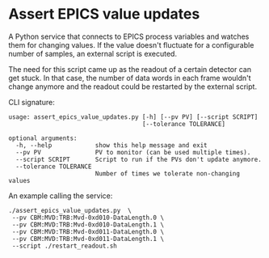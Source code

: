 Assert EPICS value updates
==========================

A Python service that connects to EPICS process variables
and watches them for changing values. If the value
doesn't fluctuate for a configurable number of samples,
an external script is executed.

The need for this script came up as the readout of a
certain detector can get stuck. In that case, the number
of data words in each frame wouldn't change anymore and
the readout could be restarted by the external script.

CLI signature:

```
usage: assert_epics_value_updates.py [-h] [--pv PV] [--script SCRIPT]
                                     [--tolerance TOLERANCE]

optional arguments:
  -h, --help            show this help message and exit
  --pv PV               PV to monitor (can be used multiple times).
  --script SCRIPT       Script to run if the PVs don't update anymore.
  --tolerance TOLERANCE
                        Number of times we tolerate non-changing values
```

An example calling the service:

```
./assert_epics_value_updates.py  \
 --pv CBM:MVD:TRB:Mvd-0xd010-DataLength.0 \
 --pv CBM:MVD:TRB:Mvd-0xd010-DataLength.1 \
 --pv CBM:MVD:TRB:Mvd-0xd011-DataLength.0 \
 --pv CBM:MVD:TRB:Mvd-0xd011-DataLength.1 \
 --script ./restart_readout.sh
```
